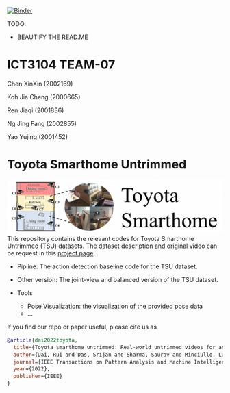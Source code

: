 [![Binder](https://mybinder.org/badge_logo.svg)](https://mybinder.org/v2/gh/IENORI/ICT3104/main)

TODO:

- BEAUTIFY THE READ.ME

# ICT3104 TEAM-07

Chen XinXin (2002169)

Koh Jia Cheng (2000665)

Ren Jiaqi (2001836)

Ng Jing Fang (2002855)

Yao Yujing (2001452)

# Toyota Smarthome Untrimmed

![](/Images/logo.png)
This repository contains the relevant codes for Toyota Smarthome Untrimmed (TSU) datasets.
The dataset description and original video can be request in this [project page](https://project.inria.fr/toyotasmarthome/).

- Pipline: The action detection baseline code for the TSU dataset.

- Other version: The joint-view and balanced version of the TSU dataset.

- Tools
  - Pose Visualization: the visualization of the provided pose data
  - ...

If you find our repo or paper useful, please cite us as

```bibtex
@article{dai2022toyota,
  title={Toyota smarthome untrimmed: Real-world untrimmed videos for activity detection},
  author={Dai, Rui and Das, Srijan and Sharma, Saurav and Minciullo, Luca and Garattoni, Lorenzo and Bremond, Francois and Francesca, Gianpiero},
  journal={IEEE Transactions on Pattern Analysis and Machine Intelligence},
  year={2022},
  publisher={IEEE}
}
```
